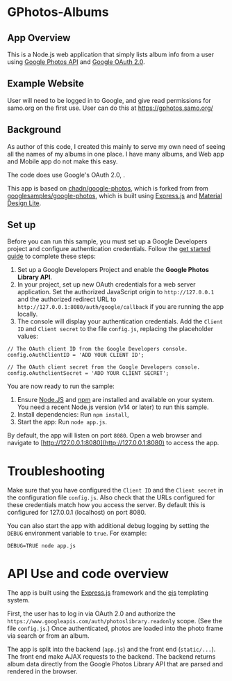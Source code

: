 # GPhotos-Albums

## App Overview
This is a Node.js web application that simply lists album info from a user using [Google Photos API](https://developers.google.com/photos) and [Google OAuth 2.0](https://developers.google.com/identity/protocols/oauth2).  

## Example Website

User will need to be logged in to Google, and give read permissions for samo.org on the first use.  User can do this at https://gphotos.samo.org/

## Background

As author of this code, I created this mainly to serve my own need of seeing all the names of my albums in one place.  I have many albums, and Web app and Mobile app do not make this easy.  

The code does use Google's OAuth 2.0, .

This app is based on [chadn/google-photos](https://github.com/chadn/google-photos), 
which is forked from from [googlesamples/google-photos](https://github.com/googlesamples/google-photos),
which is built using [Express.js](https://expressjs.com/) and [Material Design Lite](https://getmdl.io/).


## Set up
Before you can run this sample, you must set up a Google Developers project and configure authentication credentials. Follow the
[get started guide](https://developers.google.com/photos/library/guides/get-started) to complete these steps:
1. Set up a Google Developers Project and enable the **Google Photos Library API**.
1. In your project, set up new OAuth credentials for a web server application. Set the authorized JavaScript origin to `http://127.0.0.1` and the authorized redirect URL to `http://127.0.0.1:8080/auth/google/callback` if you are running the app locally.
1. The console will display your authentication credentials. Add the `Client ID` and `Client secret` to the file `config.js`, replacing the placeholder values:
```
// The OAuth client ID from the Google Developers console.
config.oAuthClientID = 'ADD YOUR CLIENT ID';

// The OAuth client secret from the Google Developers console.
config.oAuthclientSecret = 'ADD YOUR CLIENT SECRET';
```

You are now ready to run the sample:
1. Ensure [Node.JS](https://nodejs.org/) and [npm](https://www.npmjs.com/) are installed and available on your system. You need a recent Node.js version (v14 or later) to run this sample.
1. Install dependencies: Run `npm install`,
1. Start the app: Run `node app.js`.

By default, the app will listen on port `8080`. Open a web browser and navigate to [http://127.0.0.1:8080](http://127.0.0.1:8080) to access the app.

# Troubleshooting
Make sure that you have configured the `Client ID` and the `Client secret` in the configuration file `config.js`.
Also check that the URLs configured for these credentials match how you access the server. By default this is configured for 127.0.0.1 (localhost) on port 8080.

You can also start the app with additional debug logging by setting the `DEBUG` environment variable to `true`. For example:
```
DEBUG=TRUE node app.js
```

# API Use and code overview
The app is built using the [Express.js](https://expressjs.com/) framework and the [ejs](http://ejs.co/) templating system.

First, the user has to log in via OAuth 2.0 and authorize the `https://www.googleapis.com/auth/photoslibrary.readonly` scope. (See the file `config.js`.)
Once authenticated, photos are loaded into the photo frame via search or from an album.

The app is split into the backend (`app.js`) and the front end (`static/...`). The front end make AJAX requests to the backend. The backend returns album data directly from the Google Photos Library API that are parsed and rendered in the browser.
